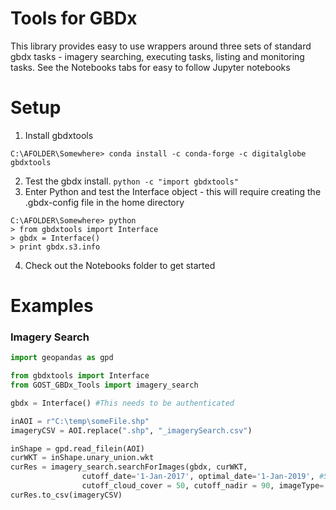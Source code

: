 # Tools for GBDx
This library provides easy to use wrappers around three sets of standard gbdx tasks - imagery searching, executing tasks, listing and monitoring tasks. See the Notebooks tabs for easy to follow Jupyter notebooks

# Setup
1. Install gbdxtools 
```
C:\AFOLDER\Somewhere> conda install -c conda-forge -c digitalglobe gbdxtools
```
2. Test the gbdx install. 
`python -c "import gbdxtools"`
3. Enter Python and test the Interface object - this will require creating the .gbdx-config file in the home directory
```
C:\AFOLDER\Somewhere> python
> from gbdxtools import Interface
> gbdx = Interface()
> print gbdx.s3.info
```
4. Check out the Notebooks folder to get started

# Examples
### Imagery Search
```Python
import geopandas as gpd

from gbdxtools import Interface
from GOST_GBDx_Tools import imagery_search

gbdx = Interface() #This needs to be authenticated

inAOI = r"C:\temp\someFile.shp"
imageryCSV = AOI.replace(".shp", "_imagerySearch.csv")

inShape = gpd.read_filein(AOI)
curWKT = inShape.unary_union.wkt
curRes = imagery_search.searchForImages(gbdx, curWKT,
                cutoff_date='1-Jan-2017', optimal_date='1-Jan-2019', #Search for imagery in a 2-year window with more recent being better
                cutoff_cloud_cover = 50, cutoff_nadir = 90, imageType='*')
curRes.to_csv(imageryCSV)
```
